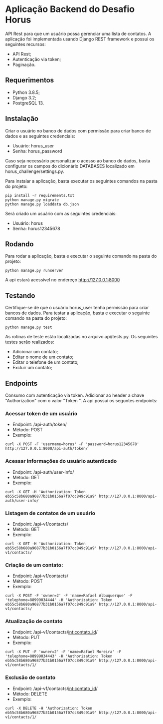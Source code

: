 # Aplicação Backend do Desafio Horus
API Rest para que um usuário possa gerenciar uma lista de contatos. A aplicação foi implementada usando Django REST framework e possui os seguintes recursos:
- API Rest;
- Autenticação via token;
- Paginação.

## Requerimentos
 - Python 3.8.5;
 - Django 3.2;
 - PostgreSQL 13.

## Instalação
Criar o usuário no banco de dados com permissão para criar banco de dados e as seguintes credenciais:
- Usuário: horus_user
- Senha: horus_password
 
Caso seja necessário personalizar o acesso ao banco de dados, basta configurar os campos do dicionário DATABASES localizado em horus_challenge/settings.py.

Para instalar a aplicação, basta executar os seguintes comandos na pasta do projeto:
```
pip install -r requirements.txt
python manage.py migrate
python manage.py loaddata db.json
```
Será criado um usuário com as seguintes credenciais:
- Usuário: horus
- Senha: horus12345678

## Rodando
Para rodar a aplicação, basta e executar o seguinte comando na pasta do projeto:
```
python manage.py runserver
```

A api estará acessível no endereço http://127.0.0.1:8000

## Testando
Certifique-se de que o usuário horus_user tenha permissão para criar bancos de dados. Para testar a aplicação,  basta e executar o seguinte comando na pasta do projeto:
```
python manage.py test
```
As rotinas de teste estão localizadas no arquivo api/tests.py. Os seguintes testes serão realizados:
- Adicionar um contato;
- Editar o nome de um contato;
- Editar o telefone de um contato;
- Excluir um contato;

## Endpoints
Consumo com autenticação via token. Adicionar ao header a chave "Authorization" com o valor "Token <token>".
A api possui os seguntes endpoints:
### Acessar token de um usuário
- Endpoint: /api-auth/token/
- Método: POST
- Exemplo:
```
curl -X POST -F 'username=horus' -F 'password=horus12345678' http://127.0.0.1:8000/api-auth/token/
```
### Acessar informações do usuário autenticado
- Endpoint: /api-auth/user-info/
- Método: GET
- Exemplo:
```
curl -X GET -H 'Authorization: Token eb55c58b680a96877b31b0156a7f07cc849c91a9' http://127.0.0.1:8000/api-auth/user-info/
```
### Listagem de contatos de um usuário
- Endpoint: /api-v1/contacts/
- Método: GET
- Exemplo:
```
curl -X GET -H 'Authorization: Token eb55c58b680a96877b31b0156a7f07cc849c91a9' http://127.0.0.1:8000/api-v1/contacts/
```
### Criação de um contato:
- Endpoint: /api-v1/contacts/
- Método: POST
- Exemplo:
```
curl -X POST -F 'owner=2' -F 'name=Rafael Albuquerque' -F 'telephone=88999034444' -H 'Authorization: Token eb55c58b680a96877b31b0156a7f07cc849c91a9' http://127.0.0.1:8000/api-v1/contacts/
```
### Atualização de contato
- Endpoint: /api-v1/contacts/<int:contato_id>/
- Método: PUT
- Exemplo:
```
curl -X PUT -F 'owner=2' -F 'name=Rafael Moreira' -F 'telephone=88999034443' -H 'Authorization: Token eb55c58b680a96877b31b0156a7f07cc849c91a9' http://127.0.0.1:8000/api-v1/contacts/1/
```
### Exclusão de contato
- Endpoint: /api-v1/contacts/<int:contato_id>/
- Método: DELETE
- Exemplo:
```
curl -X DELETE -H 'Authorization: Token eb55c58b680a96877b31b0156a7f07cc849c91a9' http://127.0.0.1:8000/api-v1/contacts/1/
```